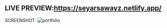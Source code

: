 LIVE PREVIEW:https://seyarsawayz.netlify.app/
-----------------------------------------
SCREENSHOT:
![portfolio](https://github.com/SeyarSawayz/portfolio/assets/64561523/be0cd4f1-0774-4dcf-bd4b-ca73d35c23cf)
